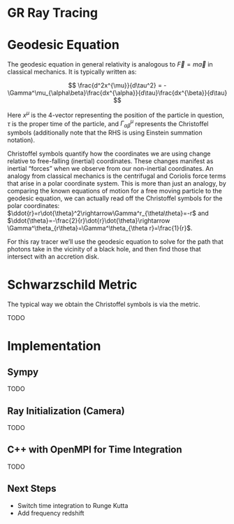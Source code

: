 # GR Ray Tracing

# Geodesic Equation

The geodesic equation in general relativity is analogous to $\vec{F}=m\vec{a}$ in classical mechanics. It is typically written as:

$$
\frac{d^2x^{\mu}}{d\tau^2} = -\Gamma^\mu_{\alpha\beta}\frac{dx^{\alpha}}{d\tau}\frac{dx^{\beta}}{d\tau}
$$

Here $x^\mu$ is the 4-vector representing the position of the particle in question, $\tau$ is the proper time of the particle, and $\Gamma^\mu_{\alpha\beta}$ represents the Christoffel symbols (additionally note that the RHS is using Einstein summation notation). 


Christoffel symbols quantify how the coordinates we are using change relative to free-falling (inertial) coordinates. These changes manifest as inertial “forces” when we observe from our non-inertial coordinates. An analogy from classical mechanics is the centrifugal and Coriolis force terms that arise in a polar coordinate system. This is more than just an analogy, by comparing the known equations of motion for a free moving particle to the geodesic equation, we can actually read off the Christoffel symbols for the polar coordinates: $\ddot{r}=r\dot{\theta}^2\rightarrow\Gamma^r_{\theta\theta}=-r$ and $\ddot{\theta}=-\frac{2}{r}\dot{r}\dot{\theta}\rightarrow \Gamma^\theta_{r\theta}=\Gamma^\theta_{\theta r}=\frac{1}{r}$.




For this ray tracer we’ll use the geodesic equation to solve for the path that photons take in the vicinity of a black hole, and then find those that intersect with an accretion disk.

# Schwarzschild Metric

The typical way we obtain the Christoffel symbols is via the metric. 

TODO

# Implementation

## Sympy

TODO

## Ray Initialization (Camera)

TODO

## C++ with OpenMPI for Time Integration

TODO

## Next Steps

- Switch time integration to Runge Kutta
- Add frequency redshift
